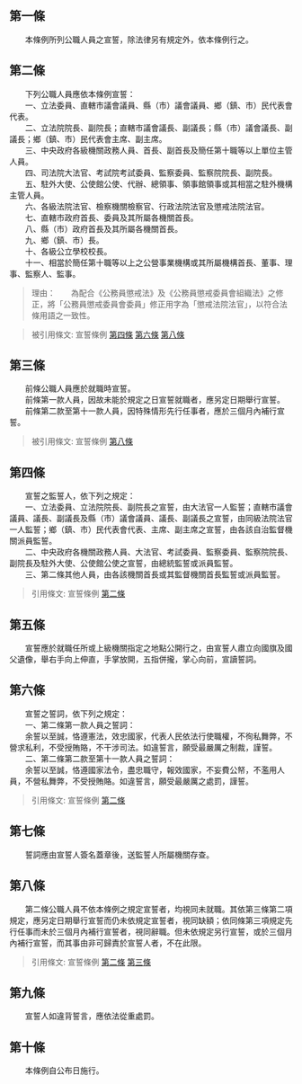 第一條 
-------
　　本條例所列公職人員之宣誓，除法律另有規定外，依本條例行之。  


第二條 
-------
　　下列公職人員應依本條例宣誓：  
　　一、立法委員、直轄市議會議員、縣（市）議會議員、鄉（鎮、市）民代表會代表。  
　　二、立法院院長、副院長；直轄市議會議長、副議長；縣（市）議會議長、副議長；鄉（鎮、市）民代表會主席、副主席。  
　　三、中央政府各級機關政務人員、首長、副首長及簡任第十職等以上單位主管人員。  
　　四、司法院大法官、考試院考試委員、監察委員、監察院院長、副院長。  
　　五、駐外大使、公使館公使、代辦、總領事、領事館領事或其相當之駐外機構主管人員。  
　　六、各級法院法官、檢察機關檢察官、行政法院法官及懲戒法院法官。  
　　七、直轄市政府首長、委員及其所屬各機關首長。  
　　八、縣（市）政府首長及其所屬各機關首長。  
　　九、鄉（鎮、市）長。  
　　十、各級公立學校校長。  
　　十一、相當於簡任第十職等以上之公營事業機構或其所屬機構首長、董事、理事、監察人、監事。  
> 理由：　　為配合《公務員懲戒法》及《公務員懲戒委員會組織法》之修正，將「公務員懲戒委員會委員」修正用字為「懲戒法院法官」，以符合法條用語之一致性。

> 被引用條文: 宣誓條例 [第四條](../../人事其他/人事事務/宣誓條例.md#第四條-) [第六條](../../人事其他/人事事務/宣誓條例.md#第六條-) [第八條](../../人事其他/人事事務/宣誓條例.md#第八條-)



第三條 
-------
　　前條公職人員應於就職時宣誓。  
　　前條第一款人員，因故未能於規定之日宣誓就職者，應另定日期舉行宣誓。  
　　前條第二款至第十一款人員，因特殊情形先行任事者，應於三個月內補行宣誓。  
> 被引用條文: 宣誓條例 [第八條](../../人事其他/人事事務/宣誓條例.md#第八條-)



第四條 
-------
　　宣誓之監誓人，依下列之規定：  
　　一、立法委員、立法院院長、副院長之宣誓，由大法官一人監誓；直轄市議會議員、議長、副議長及縣（市）議會議員、議長、副議長之宣誓，由同級法院法官一人監誓；鄉（鎮、市）民代表會代表、主席、副主席之宣誓，由各該自治監督機關派員監誓。  
　　二、中央政府各機關政務人員、大法官、考試委員、監察委員、監察院院長、副院長及駐外大使、公使館公使之宣誓，由總統監誓或派員監誓。  
　　三、第二條其他人員，由各該機關首長或其監督機關首長監誓或派員監誓。  
> 引用條文: 宣誓條例 [第二條](../../人事其他/人事事務/宣誓條例.md#第二條-)



第五條 
-------
　　宣誓應於就職任所或上級機關指定之地點公開行之，由宣誓人肅立向國旗及國父遺像，舉右手向上伸直，手掌放開，五指併攏，掌心向前，宣讀誓詞。  


第六條 
-------
　　宣誓之誓詞，依下列之規定：  
　　一、第二條第一款人員之誓詞：  
　　余誓以至誠，恪遵憲法，效忠國家，代表人民依法行使職權，不徇私舞弊，不營求私利，不受授賄賂，不干涉司法。如違誓言，願受最嚴厲之制裁，謹誓。  
　　二、第二條第二款至第十一款人員之誓詞：  
　　余誓以至誠，恪遵國家法令，盡忠職守，報效國家，不妄費公帑，不濫用人員，不營私舞弊，不受授賄賂。如違誓言，願受最嚴厲之處罰，謹誓。  
> 引用條文: 宣誓條例 [第二條](../../人事其他/人事事務/宣誓條例.md#第二條-)



第七條 
-------
　　誓詞應由宣誓人簽名蓋章後，送監誓人所屬機關存查。  


第八條 
-------
　　第二條公職人員不依本條例之規定宣誓者，均視同未就職。其依第三條第二項規定，應另定日期舉行宣誓而仍未依規定宣誓者，視同缺額；依同條第三項規定先行任事而未於三個月內補行宣誓者，視同辭職。但未依規定另行宣誓，或於三個月內補行宣誓，而其事由非可歸責於宣誓人者，不在此限。  
> 引用條文: 宣誓條例 [第二條](../../人事其他/人事事務/宣誓條例.md#第二條-) [第三條](../../人事其他/人事事務/宣誓條例.md#第三條-)



第九條 
-------
　　宣誓人如違背誓言，應依法從重處罰。  


第十條 
-------
　　本條例自公布日施行。